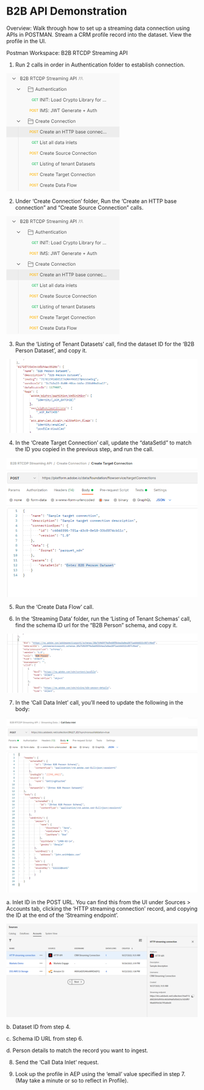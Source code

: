 **B2B API Demonstration**
==========
Overview: Walk through how to set up a streaming data connection using APIs in POSTMAN. Stream a CRM profile record into the dataset. View the profile in the UI.

Postman Workspace: B2B RTCDP Streaming API

1)	Run 2 calls in order in Authentication folder to establish connection.

![Demo](./images/api/1_start.png) 

2)	Under ‘Create Connection’ folder, Run the ‘Create an HTTP base connection” and “Create Source Connection” calls. 
 
![Demo](./images/api/2_createconn.png) 

3)	Run the ‘Listing of Tenant Datasets’ call, find the dataset ID for the ‘B2B Person Dataset’, and copy it. 
 
![Demo](./images/api/3_datasetid.png) 

4)	In the ‘Create Target Connection’ call, update the “dataSetId” to match the ID you copied in the previous step, and run the call.

![Demo](./images/api/4_updatedataset.png) 

5)	Run the ‘Create Data Flow’ call.

6)	In the ‘Streaming Data’ folder, run the ‘Listing of Tenant Schemas’ call, find the schema ID url for the “B2B Person” schema, and copy it. 

![Demo](./images/api/6_schemaid.png) 

7)	In the ‘Call Data Inlet’ call, you’ll need to update the following in the body:

![Demo](./images/api/7_updates.png) 

   a.	Inlet ID in the POST URL. You can find this from the UI under Sources > Accounts tab, clicking the ‘HTTP streaming connection’ record, and copying the ID at the end of the ‘Streaming endpoint’. 
    
   ![Demo](./images/api/7a_endpoint.png)
    
   b.	Dataset ID from step 4.
    
   c.	Schema ID URL from step 6.
    
   d.	Person details to match the record you want to ingest.
 
8)	Send the ‘Call Data Inlet’ request. 

9)	Look up the profile in AEP using the ‘email’ value specified in step 7. (May take a minute or so to reflect in Profile).

